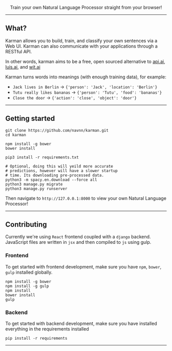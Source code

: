 <p align="center">
    Train your own Natural Language Processor straight from your browser!
</p>


---

## What?
Karman allows you to build, train, and classify your own sentences via a Web UI. 
Karman can also communicate with your applications through a RESTful API.

In other words, karman aims to be a free, open sourced alternative to  <a href="http://wit.ai">api.ai</a>, <a href="http://wit.ai">luis.ai</a>, and <a href="http://wit.ai">wit.ai</a>

Karman turns words into meanings (with enough training data), for example:

- `Jack lives in Berlin` -> `{'person': 'Jack', 'location': 'Berlin'}`
- `Tutu really likes bananas` -> `{'person': 'Tutu', 'food': 'bananas'}`
- `Close the door` -> `{'action': 'close', 'object': 'door'}`

---
 
## Getting started

```
git clone https://github.com/navnn/karman.git
cd karman

npm install -g bower
bower install

pip3 install -r requirements.txt

# Optional, doing this will yeild more accurate
# predictions, however will have a slower startup
# time. Its downloading pre-processed data.
python3 -m spacy.en.download --force all 
python3 manage.py migrate
python3 manage.py runserver
```

Then navigate to `http://127.0.0.1:8000` to view your own Natural Language Processor!

---

## Contributing

Currently we're using `React` frontend coupled with a `django` backend. JavaScript files are written in `jsx` and then compiled to `js` using gulp.

### Frontend
To get started with frontend development, make sure you have `npm`, `bower`, `gulp` installed globally.

```
npm install -g bower
npm install -g gulp
npm install
bower install
gulp
```

### Backend
To get started with backend development, make sure you have installed everything in the requirements installed
```
pip install -r requirements
```

---

